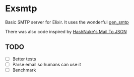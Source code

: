 Exsmtp
======

Basic SMTP server for Elixir. 
It uses the wonderful [gen_smtp](https://github.com/Vagabond/gen_smtp)

There was also code inspired by [HashNuke's Mail To JSON](https://github.com/HashNuke/mail-to-json)


## TODO 
- [ ] Better tests
- [ ] Parse email so humans can use it
- [ ] Benchmark
